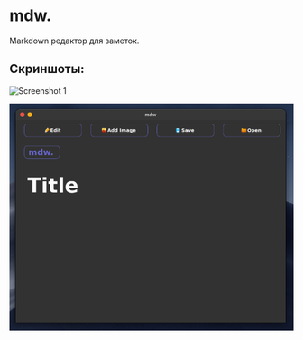 # mdw.
Markdown редактор для заметок.

## Скриншоты:

![Screenshot 1](screehshots/screenshot_1.png)

![Screenshot 2](screenshots/screenshot_2.png)
